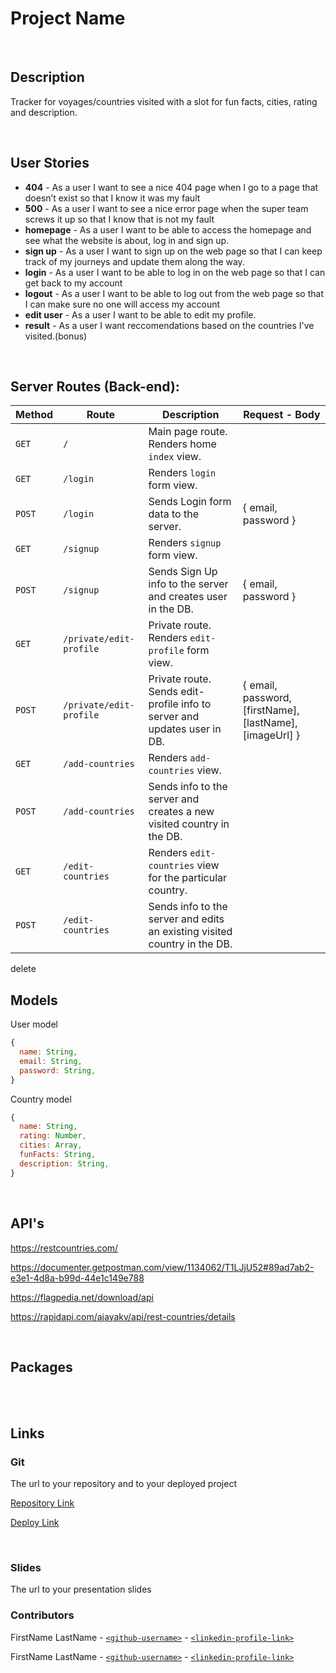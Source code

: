 # Project Name

<br>



## Description

Tracker for voyages/countries visited with a slot for fun facts, cities, rating and description.



<br>

## User Stories

- **404** - As a user I want to see a nice 404 page when I go to a page that doesn’t exist so that I know it was my fault
- **500** - As a user I want to see a nice error page when the super team screws it up so that I know that is not my fault
- **homepage** - As a user I want to be able to access the homepage and see what the website is about, log in and sign up. 
- **sign up** - As a user I want to sign up on the web page so that I can keep track of my journeys and update them along the way.
- **login** - As a user I want to be able to log in on the web page so that I can get back to my account
- **logout** - As a user I want to be able to log out from the web page so that I can make sure no one will access my account
- **edit user** - As a user I want to be able to edit my profile.
- **result** - As a user I want reccomendations based on the countries I've visited.(bonus)



<br>



## Server Routes (Back-end):



| **Method** | **Route**                          | **Description**                                              | Request  - Body                                          |
| ---------- | ---------------------------------- | ------------------------------------------------------------ | -------------------------------------------------------- |
| `GET`      | `/`                                | Main page route.  Renders home `index` view.                 |                                                          |
| `GET`      | `/login`                           | Renders `login` form view.                                   |                                                          |
| `POST`     | `/login`                           | Sends Login form data to the server.                         | { email, password }                                      |
| `GET`      | `/signup`                          | Renders `signup` form view.                                  |                                                          |
| `POST`     | `/signup`                          | Sends Sign Up info to the server and creates user in the DB. | {  email, password  }                                    |
| `GET`      | `/private/edit-profile`            | Private route. Renders `edit-profile` form view.             |                                                          |
| `POST`     | `/private/edit-profile`            | Private route. Sends edit-profile info to server and updates user in DB. | { email, password, [firstName], [lastName], [imageUrl] } |
| `GET`      | `/add-countries`                   | Renders `add-countries` view.                                |                                                          |
| `POST`     | `/add-countries`                   | Sends info to the server and creates a new visited country in the DB. |                                                 |
| `GET`      | `/edit-countries`                  | Renders `edit-countries` view for the particular country.    |                                                          |
| `POST`     | `/edit-countries`                  | Sends info to the server and edits an existing visited country in the DB. |                                             |


delete




## Models

User model

```javascript
{
  name: String, 
  email: String,
  password: String,
}

```

Country model

```javascript
{
  name: String,
  rating: Number,
  cities: Array,
  funFacts: String,
  description: String,
}
```


<br>

## API's

https://restcountries.com/

https://documenter.getpostman.com/view/1134062/T1LJjU52#89ad7ab2-e3e1-4d8a-b99d-44e1c149e788

https://flagpedia.net/download/api

https://rapidapi.com/ajayakv/api/rest-countries/details

<br>


## Packages



<br>




<br>



## Links



### Git

The url to your repository and to your deployed project

[Repository Link]()

[Deploy Link]()



<br>



### Slides

The url to your presentation slides


### Contributors
FirstName LastName - [`<github-username>`](https://github.com/person1-username) - [`<linkedin-profile-link>`](https://www.linkedin.com/in/person1-username)

FirstName LastName - [`<github-username>`](https://github.com/person2-username) - [`<linkedin-profile-link>`](https://www.linkedin.com/in/person2-username)
